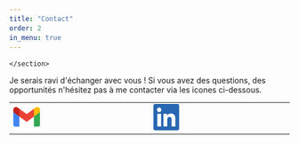 ```yaml
---
title: "Contact"
order: 2
in_menu: true
---
```

<section class="contact">
      
    </section>  
<table>
<tr>
<l> Je serais ravi d'échanger avec vous ! Si vous avez des questions, des opportunités n'hésitez pas à me contacter via les icones ci-dessous. </l>

<td><a href="mailto:victorchevalier503@gmail.com"><img src="images/Gmail_Icon.png" alt="logo gmail" style="width:20%;height:20%;"></a></td> 
<td><a href="https://www.linkedin.com/in/victor-chevaliertai/"><img src="images/Linkedin.png" alt="logo linkedin" style="width:20%;height:20%;"> </a></td>
</tr>
</table> 